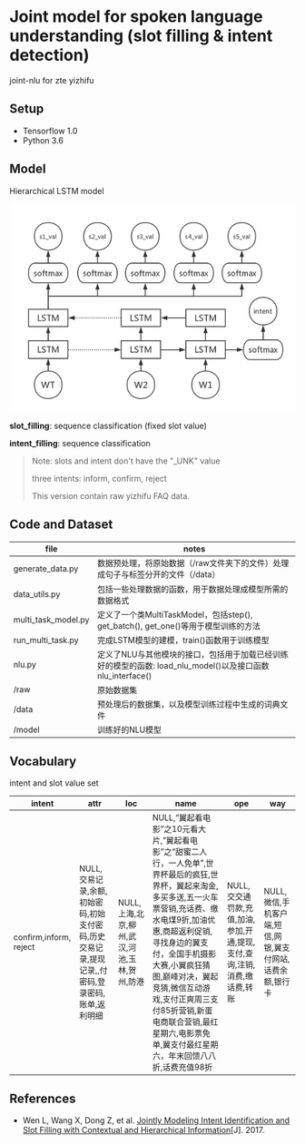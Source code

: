 # Joint model for spoken language understanding (slot filling & intent detection)

joint-nlu for zte yizhifu

## Setup

* Tensorflow  1.0
* Python 3.6

## Model

Hierarchical LSTM model

![model](model.jpg)

**slot_filling**: sequence classification (fixed slot value)

**intent_filling**: sequence classification

> Note: slots and intent don't have the "_UNK" value
>
> three intents: inform, confirm, reject
>
> This version contain raw yizhifu FAQ data.

## Code and Dataset

| file                | notes                                                        |
| ------------------- | ------------------------------------------------------------ |
| generate_data.py    | 数据预处理，将原始数据（/raw文件夹下的文件）处理成句子与标签分开的文件（/data） |
| data_utils.py       | 包括一些处理数据的函数，用于数据处理成模型所需的数据格式 |
| multi_task_model.py | 定义了一个类MultiTaskModel，包括step(), get_batch(), get_one()等用于模型训练的方法 |
| run_multi_task.py   | 完成LSTM模型的建模，train()函数用于训练模型 |
| nlu.py              | 定义了NLU与其他模块的接口，包括用于加载已经训练好的模型的函数: load_nlu_model()以及接口函数nlu_interface() |
| /raw                | 原始数据集 |
| /data               | 预处理后的数据集，以及模型训练过程中生成的词典文件 |
| /model              | 训练好的NLU模型  |

## Vocabulary

intent and slot value set

| intent              | attr                                                         | loc                                  | name                                                         | ope                                                          | way                                                     |
| ------------------- | ------------------------------------------------------------ | ------------------------------------ | ------------------------------------------------------------ | ------------------------------------------------------------ | ------------------------------------------------------- |
| confirm,inform, reject | NULL,交易记录,余额,初始密码,初始支付密码,历史交易记录,提现记录,,付密码,登录密码,账单,返利明细 | NULL,上海,北京,柳州,武汉,河池,玉林,贺州,防港 | NULL,“翼起看电影”之10元看大片,“翼起看电影”之“甜蜜二人行，一人免单”,世界杯最后的疯狂,世界杯，翼起来淘金,多买多送,五一火车票营销,充话费、缴水电煤9折,加油优惠,商超返利促销,寻找身边的翼支付，全国手机摄影大赛,小翼疯狂猜图,巅峰对决，翼起竞猜,微信互动游戏,支付正爽周三支付85折营销,新蛋电商联合营销,最红星期六,电影票免单,翼支付最红星期六，年末回馈八八折,话费充值98折 | NULL,交交通罚款,充值,加油,参加,开通,提现,支付,查询,注销,消费,缴话费,转账 | NULL,微信,手机客户端,短信,网银,翼支付网站,话费余额,银行卡|

## References

- Wen L, Wang X, Dong Z, et al. [Jointly Modeling Intent Identification and Slot Filling with Contextual and Hierarchical Information](http://tcci.ccf.org.cn/conference/2017/papers/1093.pdf)[J]. 2017.

